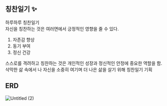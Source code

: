 ## 칭찬일기 ✨

하루하루 칭찬일기 </br>
자신을 칭찬하는 것은 여러면에서 긍정적인 영향을 줄 수 있다.
1. 자존감 향상
2. 동기 부여
3. 정신 건강

스스로를 격려하고 칭찬하는 것은 개인적인 성장과 정신적인 안정에 중요한 역할을 함. 삭막한 삶 속에서 나 자신을 소중히 여기며 더 나은 삶을 살기 위해 칭찬일기 기획

## ERD

![Untitled (2)](https://github.com/user-attachments/assets/600d16f1-e790-485e-a33f-988dfac33296)
